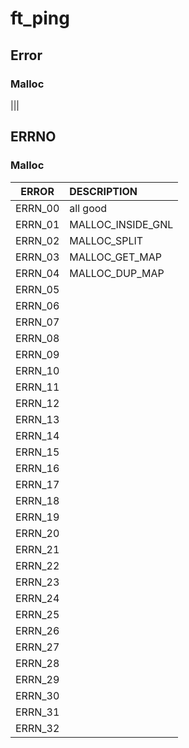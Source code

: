 # ft_ping

## Error

### Malloc

|||

## ERRNO

### Malloc

|ERROR  |DESCRIPTION       |
|:-----:|:-----------------|
|ERRN_00|all good          |
|ERRN_01|MALLOC_INSIDE_GNL |
|ERRN_02|MALLOC_SPLIT      |
|ERRN_03|MALLOC_GET_MAP    |
|ERRN_04|MALLOC_DUP_MAP    |
|ERRN_05|                  |
|ERRN_06|                  |
|ERRN_07|                  |
|ERRN_08|                  |
|ERRN_09|                  |
|ERRN_10|                  |
|ERRN_11|                  |
|ERRN_12|                  |
|ERRN_13|                  |
|ERRN_14|                  |
|ERRN_15|                  |
|ERRN_16|                  |
|ERRN_17|                  |
|ERRN_18|                  |
|ERRN_19|                  |
|ERRN_20|                  |
|ERRN_21|                  |
|ERRN_22|                  |
|ERRN_23|                  |
|ERRN_24|                  |
|ERRN_25|                  |
|ERRN_26|                  |
|ERRN_27|                  |
|ERRN_28|                  |
|ERRN_29|                  |
|ERRN_30|                  |
|ERRN_31|                  |
|ERRN_32|                  |
